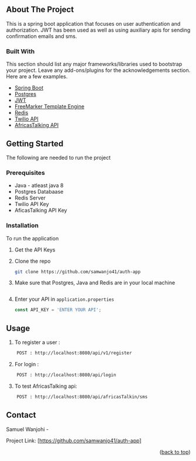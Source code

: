 <div id="top"></div>

<!-- ABOUT THE PROJECT -->
## About The Project

<!-- [![Product Name Screen Shot][product-screenshot]](https://example.com) -->

This is a spring boot application that focuses on user authentication and authorization. JWT has been used as well as using auxiliary apis for sending confirmation emails and sms.


### Built With

This section should list any major frameworks/libraries used to bootstrap your project. Leave any add-ons/plugins for the acknowledgements section. Here are a few examples.

* [Spring Boot](https://spring.io/projects/spring-boot)
* [Postgres](https://www.postgresql.org/)
* [JWT](https://jwt.io/)
* [FreeMarker Template Engine](https://freemarker.apache.org/)
* [Redis](https://redis.io/)
* [Twilio API](https://www.twilio.com/)
* [AfricasTalking API](https://africastalking.com/)



<!-- GETTING STARTED -->
## Getting Started

The following are needed to run the project

### Prerequisites


* Java - atleast java 8
* Postgres Databaase 
* Redis Server
* Twilio API Key
* AficasTalking API Key

### Installation

 To run the application

1. Get the API Keys 
2. Clone the repo
   ```sh
   git clone https://github.com/samwanjo41/auth-app
   ```
3. Make sure that Postgres, Java and Redis are in your local machine

   ```
4. Enter your API in `application.properties`
   ```js
   const API_KEY = 'ENTER YOUR API';
   ```



<!-- USAGE EXAMPLES -->
## Usage

1. To register a user :
``` sh
    POST : http://localhost:8080/api/v1/register
```
2. For login :
``` sh
    POST : http://localhost:8080/api/login
```
3. To test AfricasTalking api:
``` sh
    POST : http://localhost:8080/api/africasTalkin/sms
```




<!-- CONTACT -->
## Contact

Samuel Wanjohi - 

Project Link: [https://github.com/samwanjo41/auth-app]

<p align="right">(<a href="#top">back to top</a>)</p>





